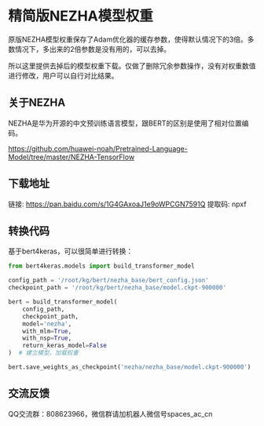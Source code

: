 # 精简版NEZHA模型权重

原版NEZHA模型权重保存了Adam优化器的缓存参数，使得默认情况下的3倍。多数情况下，多出来的2倍参数是没有用的，可以去掉。

所以这里提供去掉后的模型权重下载。仅做了删除冗余参数操作，没有对权重数值进行修改，用户可以自行对比结果。

## 关于NEZHA

NEZHA是华为开源的中文预训练语言模型，跟BERT的区别是使用了相对位置编码。

https://github.com/huawei-noah/Pretrained-Language-Model/tree/master/NEZHA-TensorFlow

## 下载地址

链接: https://pan.baidu.com/s/1G4GAxoaJ1e9oWPCGN7591Q 提取码: npxf

## 转换代码

基于bert4keras，可以很简单进行转换：
```python
from bert4keras.models import build_transformer_model

config_path = '/root/kg/bert/nezha_base/bert_config.json'
checkpoint_path = '/root/kg/bert/nezha_base/model.ckpt-900000'

bert = build_transformer_model(
    config_path,
    checkpoint_path,
    model='nezha',
    with_mlm=True,
    with_nsp=True,
    return_keras_model=False
)  # 建立模型，加载权重

bert.save_weights_as_checkpoint('nezha/nezha_base/model.ckpt-900000')
```

## 交流反馈

QQ交流群：808623966，微信群请加机器人微信号spaces_ac_cn
